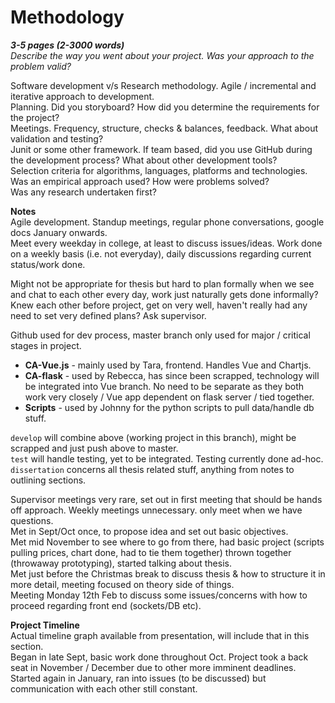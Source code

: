 # Methodology  

__*3-5 pages (2-3000 words)*__  
*Describe the way you went about your project. Was your approach to the problem valid?*  
  
Software development v/s Research methodology. Agile / incremental and iterative approach to development.  
Planning. Did you storyboard? How did you determine the requirements for the project?  
Meetings. Frequency, structure, checks & balances, feedback. What about validation and testing?  
Junit or some other framework. If team based, did you use GitHub during the development process? What about other development tools?  
Selection criteria for algorithms, languages, platforms and technologies. Was an empirical approach used? How were problems solved?  
Was any research undertaken first?  

**Notes**  
Agile development. Standup meetings, regular phone conversations, google docs January onwards.  
Meet every weekday in college, at least to discuss issues/ideas. Work done on a weekly basis (i.e. not everyday), daily discussions regarding current status/work done.  

Might not be appropriate for thesis but hard to plan formally when we see and chat to each other every day, work just naturally gets done informally? Knew each other before project, get on very well, haven't really had any need to set very defined plans? Ask supervisor.  

Github used for dev process, master branch only used for major / critical stages in project.  
- **CA-Vue.js**  - mainly used by Tara, frontend. Handles Vue and Chartjs.  
- **CA-flask**  - used by Rebecca, has since been scrapped, technology will be integrated into Vue branch. No need to be separate as they both work very closely / Vue app dependent on flask server / tied together.  
- **Scripts**  - used by Johnny for the python scripts to pull data/handle db stuff.  

`develop` will combine above (working project in this branch), might be scrapped and just push above to master.  
`test` will handle testing, yet to be integrated. Testing currently done ad-hoc.  
`dissertation` concerns all thesis related stuff, anything from notes to outlining sections.


Supervisor meetings very rare, set out in first meeting that should be hands off approach. Weekly meetings unnecessary. only meet when we have questions.  
Met in Sept/Oct once, to propose idea and set out basic objectives.  
Met mid November to see where to go from there, had basic project (scripts pulling prices, chart done, had to tie them together) thrown together (throwaway prototyping), started talking about thesis.  
Met just before the Christmas break to discuss thesis & how to structure it in more detail, meeting focused on theory side of things.  
Meeting Monday 12th Feb to discuss some issues/concerns with how to proceed regarding front end (sockets/DB etc).  

**Project Timeline**  
Actual timeline graph available from presentation, will include that in this section.  
Began in late Sept, basic work done throughout Oct. Project took a back seat in November / December due to other more imminent deadlines.  
Started again in January, ran into issues (to be discussed) but communication with each other still constant.  